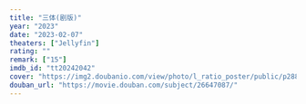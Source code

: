 ```yaml
---
title: "三体(剧版)"
year: "2023"
date: "2023-02-07"
theaters: ["Jellyfin"]
rating: ""
remark: ["15"]
imdb_id: "tt20242042"
cover: "https://img2.doubanio.com/view/photo/l_ratio_poster/public/p2886492021.jpg"
douban_url: "https://movie.douban.com/subject/26647087/"
---
```

